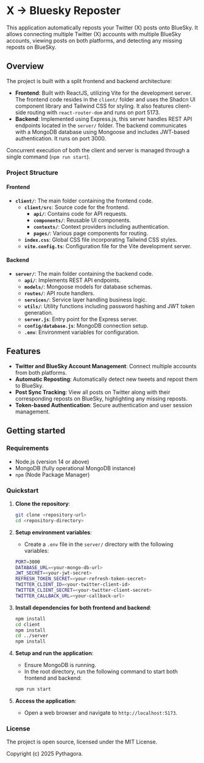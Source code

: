 # X -> Bluesky Reposter

This application automatically reposts your Twitter (X) posts onto BlueSky. It allows connecting multiple Twitter (X) accounts with multiple BlueSky accounts, viewing posts on both platforms, and detecting any missing reposts on BlueSky.

## Overview

The project is built with a split frontend and backend architecture:

- **Frontend**: Built with ReactJS, utilizing Vite for the development server. The frontend code resides in the `client/` folder and uses the Shadcn UI component library and Tailwind CSS for styling. It also features client-side routing with `react-router-dom` and runs on port 5173.
- **Backend**: Implemented using Express.js, this server handles REST API endpoints located in the `server/` folder. The backend communicates with a MongoDB database using Mongoose and includes JWT-based authentication. It runs on port 3000.

Concurrent execution of both the client and server is managed through a single command (`npm run start`).

### Project Structure

#### Frontend

- **`client/`**: The main folder containing the frontend code.
  - **`client/src`**: Source code for the frontend.
    - **`api/`**: Contains code for API requests.
    - **`components/`**: Reusable UI components.
    - **`contexts/`**: Context providers including authentication.
    - **`pages/`**: Various page components for routing.
  - **`index.css`**: Global CSS file incorporating Tailwind CSS styles.
  - **`vite.config.ts`**: Configuration file for the Vite development server.

#### Backend

- **`server/`**: The main folder containing the backend code.
  - **`api/`**: Implements REST API endpoints.
  - **`models/`**: Mongoose models for database schemas.
  - **`routes/`**: API route handlers.
  - **`services/`**: Service layer handling business logic.
  - **`utils/`**: Utility functions including password hashing and JWT token generation.
  - **`server.js`**: Entry point for the Express server.
  - **`config/database.js`**: MongoDB connection setup.
  - **`.env`**: Environment variables for configuration.

## Features

- **Twitter and BlueSky Account Management**: Connect multiple accounts from both platforms.
- **Automatic Reposting**: Automatically detect new tweets and repost them to BlueSky.
- **Post Sync Tracking**: View all posts on Twitter along with their corresponding reposts on BlueSky, highlighting any missing reposts.
- **Token-based Authentication**: Secure authentication and user session management.

## Getting started

### Requirements

- Node.js (version 14 or above)
- MongoDB (fully operational MongoDB instance)
- `npm` (Node Package Manager)

### Quickstart

1. **Clone the repository**:
    ```sh
    git clone <repository-url>
    cd <repository-directory>
    ```

2. **Setup environment variables**:
    - Create a `.env` file in the `server/` directory with the following variables:
    ```sh
    PORT=3000
    DATABASE_URL=<your-mongo-db-url>
    JWT_SECRET=<your-jwt-secret>
    REFRESH_TOKEN_SECRET=<your-refresh-token-secret>
    TWITTER_CLIENT_ID=<your-twitter-client-id>
    TWITTER_CLIENT_SECRET=<your-twitter-client-secret>
    TWITTER_CALLBACK_URL=<your-callback-url>
    ```

3. **Install dependencies for both frontend and backend**:
    ```sh
    npm install
    cd client
    npm install
    cd ../server
    npm install
    ```

4. **Setup and run the application**:
    - Ensure MongoDB is running.
    - In the root directory, run the following command to start both frontend and backend:
    ```sh
    npm run start
    ```

5. **Access the application**:
    - Open a web browser and navigate to `http://localhost:5173`.

### License

The project is open source, licensed under the MIT License.

Copyright (c) 2025 Pythagora.
